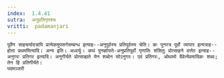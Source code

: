 ```yaml
---
index:  1.4.41
sutra:  अनुप्रतिगृणश्च
vritti:  padamanjari
---
```


	पूर्वेण साहचर्यादत्रापि प्रत्येकमुपसर्गसम्बन्ध इत्याह--अनूपूर्वस्य प्रतिपूर्वस्य चेति। कः पुनरत्र पूर्वो व्यापार इत्यत्राह--होता प्रथममित्यादि। अन्य इति। अध्वर्युः। कथं पुनर्ज्ञायते-अनुप्रतिपूर्वो गृणातिः शंसितुः प्रोत्साहने वर्त्तत इत्याह--अनुगरः प्रतिगर इत्यादि। अनुगीर्यते प्रोत्साह्यते येन शब्देन सोऽनुगरः। एवं प्रतिगरः, ओथामो दैवेत्येवमादिकः शब्दः; तेन हि प्रतिगीर्यते।
	पदमञ्जरी
